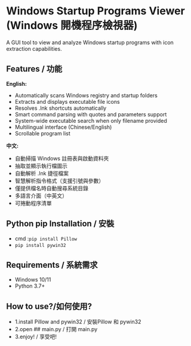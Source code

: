 # Windows Startup Programs Viewer (Windows 開機程序檢視器)

A GUI tool to view and analyze Windows startup programs with icon extraction capabilities.

## Features / 功能

**English:**
- Automatically scans Windows registry and startup folders
- Extracts and displays executable file icons
- Resolves .lnk shortcuts automatically  
- Smart command parsing with quotes and parameters support
- System-wide executable search when only filename provided
- Multilingual interface (Chinese/English)
- Scrollable program list

**中文:**
- 自動掃描 Windows 註冊表與啟動資料夾
- 抽取並顯示執行檔圖示
- 自動解析 .lnk 捷徑檔案
- 智慧解析指令格式（支援引號與參數）
- 僅提供檔名時自動搜尋系統目錄
- 多語言介面（中英文）
- 可捲動程序清單
## Python pip Installation / 安裝
   - cmd :`pip install Pillow`
   - `pip install pywin32`
## Requirements / 系統需求

- Windows 10/11
- Python 3.7+
## How to use?/如何使用?
- 1.install Pillow and pywin32 / 安裝Pillow 和 pywin32
- 2.open ## main.py / 打開 main.py
- 3.enjoy! / 享受吧!
